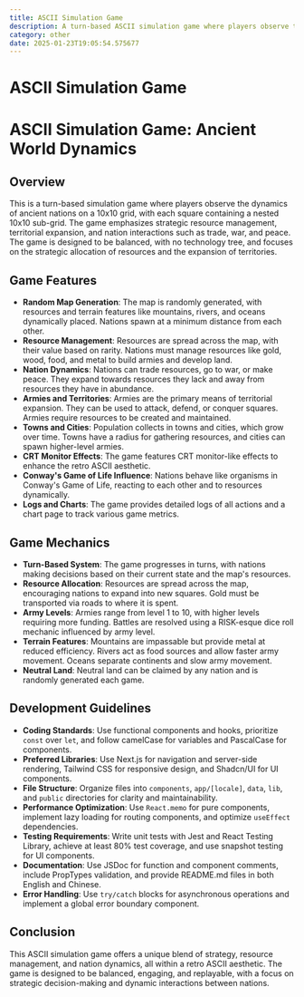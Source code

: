 ```yaml
---
title: ASCII Simulation Game
description: A turn-based ASCII simulation game where players observe the rise and fall of ancient nations. The game features a 10x10 grid with nested 10x10 sub-grids, random map generation, resource management, and dynamic nation interactions including trade, war, and peace. The game is designed to be balanced, with no technology tree, and focuses on strategic resource allocation and territorial expansion.
category: other
date: 2025-01-23T19:05:54.575677
---
```


# ASCII Simulation Game

# ASCII Simulation Game: Ancient World Dynamics

## Overview
This is a turn-based simulation game where players observe the dynamics of ancient nations on a 10x10 grid, with each square containing a nested 10x10 sub-grid. The game emphasizes strategic resource management, territorial expansion, and nation interactions such as trade, war, and peace. The game is designed to be balanced, with no technology tree, and focuses on the strategic allocation of resources and the expansion of territories.

## Game Features
- **Random Map Generation**: The map is randomly generated, with resources and terrain features like mountains, rivers, and oceans dynamically placed. Nations spawn at a minimum distance from each other.
- **Resource Management**: Resources are spread across the map, with their value based on rarity. Nations must manage resources like gold, wood, food, and metal to build armies and develop land.
- **Nation Dynamics**: Nations can trade resources, go to war, or make peace. They expand towards resources they lack and away from resources they have in abundance.
- **Armies and Territories**: Armies are the primary means of territorial expansion. They can be used to attack, defend, or conquer squares. Armies require resources to be created and maintained.
- **Towns and Cities**: Population collects in towns and cities, which grow over time. Towns have a radius for gathering resources, and cities can spawn higher-level armies.
- **CRT Monitor Effects**: The game features CRT monitor-like effects to enhance the retro ASCII aesthetic.
- **Conway's Game of Life Influence**: Nations behave like organisms in Conway's Game of Life, reacting to each other and to resources dynamically.
- **Logs and Charts**: The game provides detailed logs of all actions and a chart page to track various game metrics.

## Game Mechanics
- **Turn-Based System**: The game progresses in turns, with nations making decisions based on their current state and the map's resources.
- **Resource Allocation**: Resources are spread across the map, encouraging nations to expand into new squares. Gold must be transported via roads to where it is spent.
- **Army Levels**: Armies range from level 1 to 10, with higher levels requiring more funding. Battles are resolved using a RISK-esque dice roll mechanic influenced by army level.
- **Terrain Features**: Mountains are impassable but provide metal at reduced efficiency. Rivers act as food sources and allow faster army movement. Oceans separate continents and slow army movement.
- **Neutral Land**: Neutral land can be claimed by any nation and is randomly generated each game.

## Development Guidelines
- **Coding Standards**: Use functional components and hooks, prioritize `const` over `let`, and follow camelCase for variables and PascalCase for components.
- **Preferred Libraries**: Use Next.js for navigation and server-side rendering, Tailwind CSS for responsive design, and Shadcn/UI for UI components.
- **File Structure**: Organize files into `components`, `app/[locale]`, `data`, `lib`, and `public` directories for clarity and maintainability.
- **Performance Optimization**: Use `React.memo` for pure components, implement lazy loading for routing components, and optimize `useEffect` dependencies.
- **Testing Requirements**: Write unit tests with Jest and React Testing Library, achieve at least 80% test coverage, and use snapshot testing for UI components.
- **Documentation**: Use JSDoc for function and component comments, include PropTypes validation, and provide README.md files in both English and Chinese.
- **Error Handling**: Use `try/catch` blocks for asynchronous operations and implement a global error boundary component.

## Conclusion
This ASCII simulation game offers a unique blend of strategy, resource management, and nation dynamics, all within a retro ASCII aesthetic. The game is designed to be balanced, engaging, and replayable, with a focus on strategic decision-making and dynamic interactions between nations.
